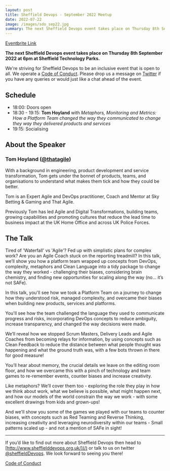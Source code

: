 ```yaml
---
layout: post
title: Sheffield Devops - September 2022 Meetup
date: 2022-07-22
image: /images/sdo_sep22.jpg
summary: The next Sheffield Devops event takes place on Thursday 8th September 2022 at 6pm at Sheffield Technology Park. Tom Hoyland will be talking about Metaphors, Monitoring and Metrics.
---
```


[Eventbrite Link](https://www.eventbrite.co.uk/e/sheffield-devops-september-2022-tickets-391135154777)

**The next Sheffield Devops event takes place on Thursday 8th September 2022 at 6pm at Sheffield Technology Parks.**

We're striving for Sheffield Devops to be an inclusive event that is open to all. We operate a [Code of Conduct](http://www.sheffielddevops.org.uk/post/166824850299/code-of-conduct). Please drop us a message on [Twitter](https://twitter.com/sheffieldDevops) if you have any queries or would just like a chat ahead of the event.

## Schedule

- 18:00: Doors open
- 18:30 - 19:15: **Tom Hoyland** with *Metaphors, Monitoring and Metrics: How a Platform Team changed the way they communicated to change they way they delivered products and services*
- 19:15: Socialising

## About the Speaker

### Tom Hoyland ([@thatagile](https://twitter.com/thatagile))

With a background in engineering, product development and service transformation, Tom gets under the bonnet of products, teams, and organisations to understand what makes them tick and how they could be better.

Tom is an Expert Agile and DevOps practitioner, Coach and Mentor at Sky Betting & Gaming and That Agile.

Previously Tom has led Agile and Digital Transformations, building teams, growing capabilities and promoting cultures that reduce the lead time to business impact at the UK Home Office and across UK Police Forces.

## The Talk

Tired of 'Waterfall' vs 'Agile'? Fed up with simplistic plans for complex work? Are you an Agile Coach stuck on the reporting treadmill? In this talk, we’ll show you how a platform team wrapped up concepts from DevOps, complexity, metaphors and Clean Language into a tidy package to change the way they worked - challenging their biases, considering brain chemistry, and finding new opportunities for scaling along the way (no… it’s not SAFe).


In this talk, you'll see how we took a Platform Team on a journey to change how they understood risk, managed complexity, and overcame their biases when building new products, services and platforms.

You'll see how the team challenged the language they used to communicate progress and risks, incorporating DevOps concepts to reduce ambiguity, increase transparency, and changed the way decisions were made.

We’ll reveal how we stopped Scrum Masters, Delivery Leads and Agile Coaches from becoming relays for information, by using concepts such as Clean Feedback to reduce the distance between what people thought was happening and what the ground truth was, with a few bots thrown in there for good measure!

You’ll hear about memory, the crucial details we leave on the editing room floor, and how we overcame this with a pinch of technology and team games to re-remember events, counter biases and increase creativity.

Like metaphors? We’ll cover them too - exploring the role they play in how we think about work, what we believe is possible, what might happen next, and how our models of the world constrain the way we work - with some excellent drawings from kids and grown-ups!

And we'll show you some of the games we played with our teams to counter biases, with concepts such as Red Teaming and Reverse Thinking, increasing creativity and leveraging neurodiversity within our teams - Small patterns scaled up - and not a mention of SAFe in sight!

---

If you’d like to find out more about Sheffield Devops then head to [http://www.sheffielddevops.org.uk/](/) or talk to us on twitter [@sheffieldDevops](https://twitter.com/sheffieldDevops). We look forward to seeing you there!

[Code of Conduct](/code-of-conduct)

